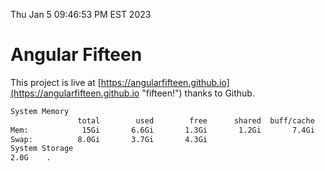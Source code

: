 Thu Jan  5 09:46:53 PM EST 2023

# Angular Fifteen


This project is live at [https://angularfifteen.github.io](https://angularfifteen.github.io "fifteen!") thanks to Github.

```bash
System Memory
               total        used        free      shared  buff/cache   available
Mem:            15Gi       6.6Gi       1.3Gi       1.2Gi       7.4Gi       7.1Gi
Swap:          8.0Gi       3.7Gi       4.3Gi
System Storage
2.0G	.
```
```bash
